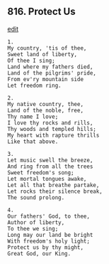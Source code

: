 
## 816.  Protect Us
[edit](https://docs.google.com/document/d/1yJ7w5ZB6R%2Du_%2Do8cCXYQ6wi8XPRU%2DMEv/edit?mode=html)



    1.
    My country, 'tis of thee,
    Sweet land of liberty,
    Of thee I sing;
    Land where my fathers died,
    Land of the pilgrims' pride,
    From ev'ry mountain side
    Let freedom ring.

    2.
    My native country, thee,
    Land of the noble, free,
    Thy name I love;
    I love thy rocks and rills,
    Thy woods and templed hills;
    My heart with rapture thrills
    Like that above.

    3.
    Let music swell the breeze,
    And ring from all the trees
    Sweet freedom's song;
    Let mortal tongues awake,
    Let all that breathe partake,
    Let rocks their silence break,
    The sound prolong.

    4.
    Our fathers' God, to thee,
    Author of liberty,
    To thee we sing;
    Long may our land be bright
    With freedom's holy light;
    Protect us by thy might,
    Great God, our King.
